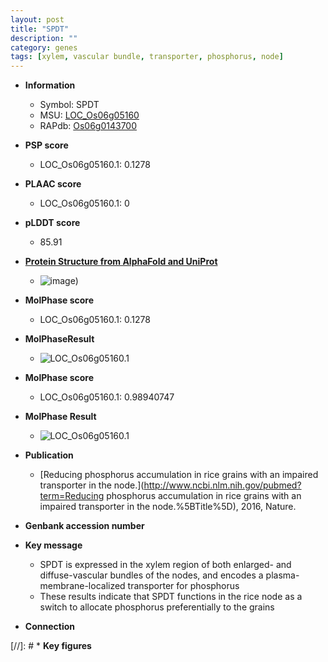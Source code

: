 ```yaml
---
layout: post
title: "SPDT"
description: ""
category: genes
tags: [xylem, vascular bundle, transporter, phosphorus, node]
---
```


* **Information**  
    + Symbol: SPDT  
    + MSU: [LOC_Os06g05160](http://rice.plantbiology.msu.edu/cgi-bin/ORF_infopage.cgi?orf=LOC_Os06g05160)  
    + RAPdb: [Os06g0143700](http://rapdb.dna.affrc.go.jp/viewer/gbrowse_details/irgsp1?name=Os06g0143700)  

* **PSP score**  
    + LOC_Os06g05160.1: 0.1278 

* **PLAAC score**  
    + LOC_Os06g05160.1: 0 

* **pLDDT score**
    + 85.91

* **[Protein Structure from AlphaFold and UniProt](https://www.uniprot.org/uniprotkb/Q5VQ79/entry#structure)**
    + ![image](https://ricepsp.github.io/images/Q5/AF-Q5VQ79-F1.png))

* **MolPhase score**
    + LOC_Os06g05160.1: 0.1278

* **MolPhaseResult**
    + ![LOC_Os06g05160.1](https://ricepsp.github.io/pictures/LOC_Os06g/LOC_Os06g05160.1.png)

* **MolPhase score**
    + LOC_Os06g05160.1: 0.98940747

* **MolPhase Result**
    + ![LOC_Os06g05160.1](https://304243504.github.io/Pictures/LOC_Os06g/LOC_Os06g05160.1.png)

* **Publication**  
    + [Reducing phosphorus accumulation in rice grains with an impaired transporter in the node.](http://www.ncbi.nlm.nih.gov/pubmed?term=Reducing phosphorus accumulation in rice grains with an impaired transporter in the node.%5BTitle%5D), 2016, Nature.

* **Genbank accession number**  

* **Key message**  
    + SPDT is expressed in the xylem region of both enlarged- and diffuse-vascular bundles of the nodes, and encodes a plasma-membrane-localized transporter for phosphorus
    + These results indicate that SPDT functions in the rice node as a switch to allocate phosphorus preferentially to the grains

* **Connection**  

[//]: # * **Key figures**  


